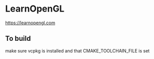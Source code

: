 # LearnOpenGL
https://learnopengl.com

## To build
make sure vcpkg is installed and that CMAKE_TOOLCHAIN_FILE is set